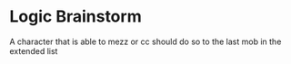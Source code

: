 # Logic Brainstorm

A character that is able to mezz or cc should do so to the last mob in the extended list